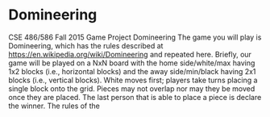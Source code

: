 # Domineering
CSE 486/586  Fall 2015  Game Project  Domineering  The game you will play is Domineering, which has the rules described at   https://en.wikipedia.org/wiki/Domineering and repeated here. Briefly, our game will be played on   a NxN board with the home side/white/max having 1x2 blocks (i.e., horizontal blocks) and the   away side/min/black having 2x1 blocks (i.e., vertical blocks). White moves first; players take   turns placing a single block onto the grid. Pieces may not overlap nor may they be moved once   they are placed. The last person that is able to place a piece is declare the winner. The rules of the
